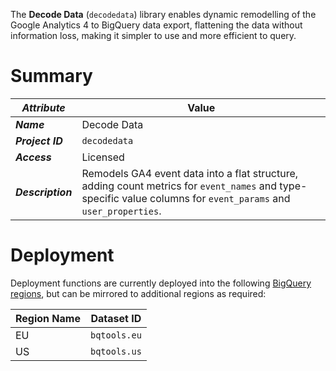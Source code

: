 The **Decode Data** (`decodedata`) library enables dynamic remodelling of the Google Analytics 4 to BigQuery data export, flattening the data without information loss, making it simpler to use and more efficient to query.

# Summary
_Attribute_ | Value
--- | ---
_**Name**_ | Decode Data
_**Project ID**_ | `decodedata`
_**Access**_ | Licensed
_**Description**_ | Remodels GA4 event data into a flat structure, adding count metrics for `event_names` and type-specific value columns for `event_params` and `user_properties`. 

# Deployment
Deployment functions are currently deployed into the following [BigQuery regions](https://cloud.google.com/bigquery/docs/locations), but can be mirrored to additional regions as required:

Region Name | Dataset ID 
--- | --- 
EU | `bqtools.eu` 
US | `bqtools.us` 